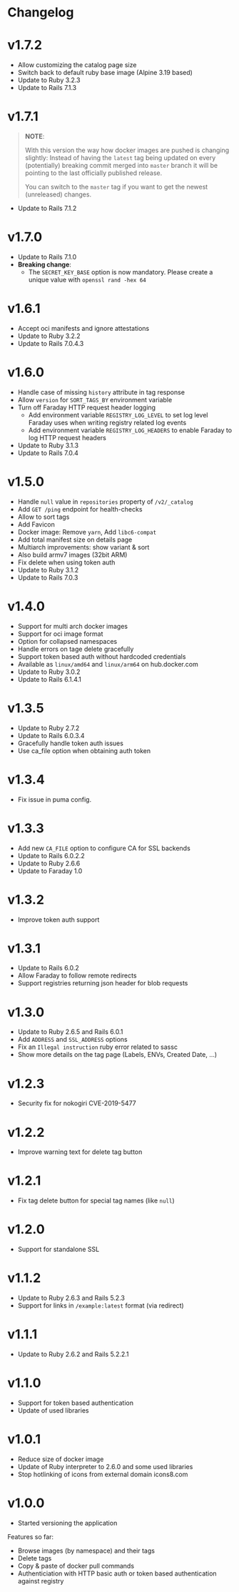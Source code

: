 # Changelog

# v1.7.2

* Allow customizing the catalog page size
* Switch back to default ruby base image (Alpine 3.19 based)
* Update to Ruby 3.2.3
* Update to Rails 7.1.3

# v1.7.1

> **NOTE**:
>
> With this version the way how docker images are pushed is changing slightly:
> Instead of having the `latest` tag being updated on every (potentially) breaking commit merged
> into `master` branch it will be pointing to the last officially published release.
>
> You can switch to the `master` tag if you want to get the newest (unreleased) changes.

* Update to Rails 7.1.2

# v1.7.0

* Update to Rails 7.1.0
* **Breaking change**:
  * The `SECRET_KEY_BASE` option is now mandatory.
    Please create a unique value with `openssl rand -hex 64`

# v1.6.1

* Accept oci manifests and ignore attestations
* Update to Ruby 3.2.2
* Update to Rails 7.0.4.3

# v1.6.0

* Handle case of missing `history` attribute in tag response
* Allow `version` for `SORT_TAGS_BY` environment variable
* Turn off Faraday HTTP request header logging
  * Add environment variable `REGISTRY_LOG_LEVEL` to set log level Faraday uses when writing registry related log events
  * Add environment variable `REGISTRY_LOG_HEADERS` to enable Faraday to log HTTP request headers
* Update to Ruby 3.1.3
* Update to Rails 7.0.4

# v1.5.0

* Handle `null` value in `repositories` property of `/v2/_catalog`
* Add `GET /ping` endpoint for health-checks
* Allow to sort tags
* Add Favicon
* Docker image: Remove `yarn`, Add `libc6-compat`
* Add total manifest size on details page
* Multiarch improvements: show variant & sort
* Also build armv7 images (32bit ARM)
* Fix delete when using token auth
* Update to Ruby 3.1.2
* Update to Rails 7.0.3

# v1.4.0

* Support for multi arch docker images
* Support for oci image format
* Option for collapsed namespaces
* Handle errors on tage delete gracefully
* Support token based auth without hardcoded credentials
* Available as `linux/amd64` and `linux/arm64` on hub.docker.com
* Update to Ruby 3.0.2
* Update to Rails 6.1.4.1

# v1.3.5

* Update to Ruby 2.7.2
* Update to Rails 6.0.3.4
* Gracefully handle token auth issues
* Use ca_file option when obtaining auth token

# v1.3.4

* Fix issue in puma config.

# v1.3.3

* Add new `CA_FILE` option to configure CA for SSL backends
* Update to Rails 6.0.2.2
* Update to Ruby 2.6.6
* Update to Faraday 1.0

# v1.3.2

* Improve token auth support

# v1.3.1

* Update to Rails 6.0.2
* Allow Faraday to follow remote redirects
* Support registries returning json header for blob requests

# v1.3.0

* Update to Ruby 2.6.5 and Rails 6.0.1
* Add `ADDRESS` and `SSL_ADDRESS` options
* Fix an `Illegal instruction` ruby error related to sassc
* Show more details on the tag page (Labels, ENVs, Created Date, ...)

# v1.2.3

* Security fix for nokogiri CVE-2019-5477

# v1.2.2

* Improve warning text for delete tag button

# v1.2.1

* Fix tag delete button for special tag names (like `null`)

# v1.2.0

* Support for standalone SSL

# v1.1.2

* Update to Ruby 2.6.3 and Rails 5.2.3
* Support for links in `/example:latest` format (via redirect)

# v1.1.1

* Update to Ruby 2.6.2 and Rails 5.2.2.1

# v1.1.0

* Support for token based authentication
* Update of used libraries

# v1.0.1

* Reduce size of docker image
* Update of Ruby interpreter to 2.6.0 and some used libraries
* Stop hotlinking of icons from external domain icons8.com

# v1.0.0

* Started versioning the application

Features so far:

* Browse images (by namespace) and their tags
* Delete tags
* Copy & paste of docker pull commands
* Authenticiation with HTTP basic auth or token based authentication against registry
